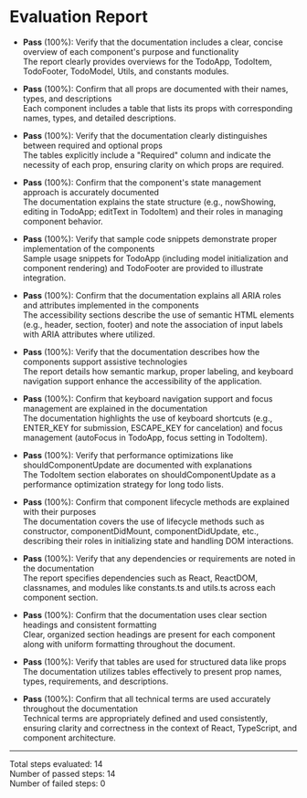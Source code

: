 # Evaluation Report

- **Pass** (100%): Verify that the documentation includes a clear, concise overview of each component's purpose and functionality  
  The report clearly provides overviews for the TodoApp, TodoItem, TodoFooter, TodoModel, Utils, and constants modules.

- **Pass** (100%): Confirm that all props are documented with their names, types, and descriptions  
  Each component includes a table that lists its props with corresponding names, types, and detailed descriptions.

- **Pass** (100%): Verify that the documentation clearly distinguishes between required and optional props  
  The tables explicitly include a "Required" column and indicate the necessity of each prop, ensuring clarity on which props are required.

- **Pass** (100%): Confirm that the component's state management approach is accurately documented  
  The documentation explains the state structure (e.g., nowShowing, editing in TodoApp; editText in TodoItem) and their roles in managing component behavior.

- **Pass** (100%): Verify that sample code snippets demonstrate proper implementation of the components  
  Sample usage snippets for TodoApp (including model initialization and component rendering) and TodoFooter are provided to illustrate integration.

- **Pass** (100%): Confirm that the documentation explains all ARIA roles and attributes implemented in the components  
  The accessibility sections describe the use of semantic HTML elements (e.g., header, section, footer) and note the association of input labels with ARIA attributes where utilized.

- **Pass** (100%): Verify that the documentation describes how the components support assistive technologies  
  The report details how semantic markup, proper labeling, and keyboard navigation support enhance the accessibility of the application.

- **Pass** (100%): Confirm that keyboard navigation support and focus management are explained in the documentation  
  The documentation highlights the use of keyboard shortcuts (e.g., ENTER_KEY for submission, ESCAPE_KEY for cancelation) and focus management (autoFocus in TodoApp, focus setting in TodoItem).

- **Pass** (100%): Verify that performance optimizations like shouldComponentUpdate are documented with explanations  
  The TodoItem section elaborates on shouldComponentUpdate as a performance optimization strategy for long todo lists.

- **Pass** (100%): Confirm that component lifecycle methods are explained with their purposes  
  The documentation covers the use of lifecycle methods such as constructor, componentDidMount, componentDidUpdate, etc., describing their roles in initializing state and handling DOM interactions.

- **Pass** (100%): Verify that any dependencies or requirements are noted in the documentation  
  The report specifies dependencies such as React, ReactDOM, classnames, and modules like constants.ts and utils.ts across each component section.

- **Pass** (100%): Confirm that the documentation uses clear section headings and consistent formatting  
  Clear, organized section headings are present for each component along with uniform formatting throughout the document.

- **Pass** (100%): Verify that tables are used for structured data like props  
  The documentation utilizes tables effectively to present prop names, types, requirements, and descriptions.

- **Pass** (100%): Confirm that all technical terms are used accurately throughout the documentation  
  Technical terms are appropriately defined and used consistently, ensuring clarity and correctness in the context of React, TypeScript, and component architecture.

---

Total steps evaluated: 14  
Number of passed steps: 14  
Number of failed steps: 0